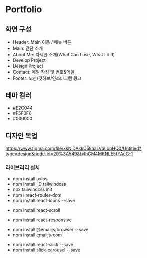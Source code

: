 # Portfolio

## 화면 구성
- Header: Main 이동 / 메뉴 버튼
- Main: 간단 소개
- About Me: 자세한 소개(What Can I use, What I did)
- Develop Project
- Design Project
- Contact: 메일 작성 및 번호&메일
- Footer: 노션/깃허브/인스타그램 링크

## 테마 컬러
- #E2C044
- #F5F0F6
- #000000

## 디자인 목업
https://www.figma.com/file/xkNiDAkkC5khaLVqLobHQ0/Untitled?type=design&node-id=20%3A549&t=IhGM4MKNLE5fYAeG-1

### 라이브러리 설치
- npm install axios
- npm install -D tailwindcss
- npx tailwindcss init
- npm i react-router-dom
- npm install react-icons --save 
<!-- 리액트 아이콘 -->
- npm install react-scroll
<!-- 스크롤로 페이지 이동 -->
- npm install react-responsive
<!-- 반응형 -->
- npm install @emailjs/browser --save
- npm install emailjs-com
<!-- 메일 전송 -->
- npm install react-slick --save
- npm install slick-carousel --save
<!-- 캐러쉘 -->